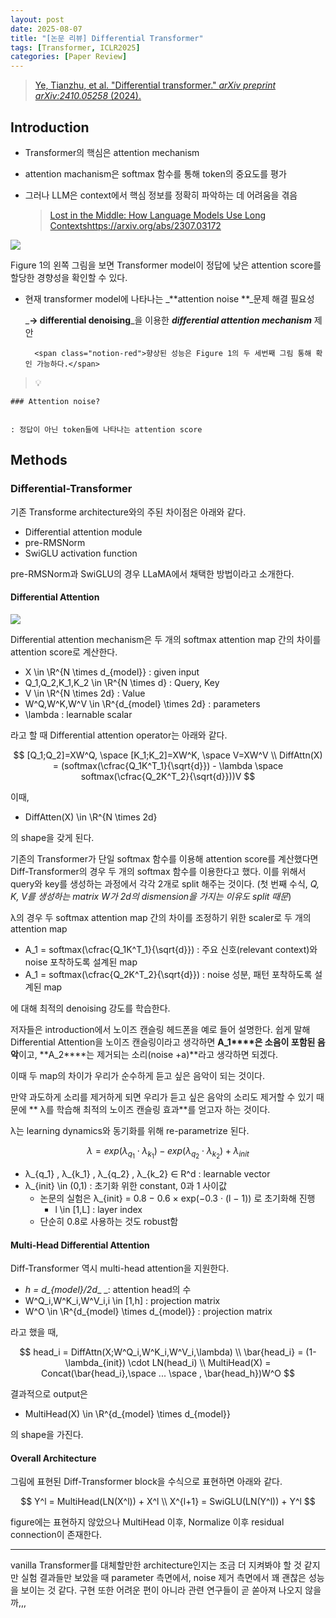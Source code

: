 ```yaml
---
layout: post
date: 2025-08-07
title: "[논문 리뷰] Differential Transformer"
tags: [Transformer, ICLR2025]
categories: [Paper Review]
---
```


> [Ye, Tianzhu, et al. "Differential transformer." ](https://arxiv.org/abs/2410.05258)[_arXiv preprint arXiv:2410.05258_](https://arxiv.org/abs/2410.05258)[ (2024).](https://arxiv.org/abs/2410.05258)



## Introduction

- Transformer의 핵심은 attention mechanism
- attention machanism은 softmax 함수를 통해 token의 중요도를 평가
- 그러나 LLM은 context에서 핵심 정보를 정확히 파악하는 데 어려움을 겪음

	> [Lost in the Middle: How Language Models Use Long Contextshttps://arxiv.org/abs/2307.03172](https://arxiv.org/abs/2307.03172)


![](https://prod-files-secure.s3.us-west-2.amazonaws.com/542b861c-36a8-4051-84e5-8804b6728dba/9083ea56-691a-4752-ae26-47f403431ac8/image.png?X-Amz-Algorithm=AWS4-HMAC-SHA256&X-Amz-Content-Sha256=UNSIGNED-PAYLOAD&X-Amz-Credential=ASIAZI2LB466ZXRH4IFV%2F20250915%2Fus-west-2%2Fs3%2Faws4_request&X-Amz-Date=20250915T210106Z&X-Amz-Expires=3600&X-Amz-Security-Token=IQoJb3JpZ2luX2VjEAQaCXVzLXdlc3QtMiJGMEQCIBUgRFQUNsZaKtmW1t1rXWdnfMNg2%2B%2Bn%2FCFUi1PcJOY6AiAhWZTBzbNHxJIXQWPVBaJsenJPXxEO9XMgRQMmh8eP4ir%2FAwh9EAAaDDYzNzQyMzE4MzgwNSIMB3FWx7vkGyWzWA7HKtwDrp4ocJOjKuzVOD5Mrtd7LhRe%2B5%2BXOTRAn7%2FfJvRrQpYuQjO1%2FAvBZzgdAlKu0AW90ivhoob%2B6d%2BO3fL7dXLCzQd%2B2yx%2BkqML%2BufeHRvC%2FafOn4%2Fr7frd484sgZ3rsQcJdG5ubJsRY67kwCZntV6mV41r5ouUtudOIi0SuCXLl%2Fhm%2FQJLBgo659al2FaggdDVTAGx9ip6nUzHnktcsTxU4%2BlNHDKhpF9R3O7BZEr7bsj%2FXc%2BAzW%2B%2BJXnMlX3eOQFYGLm3IWZPuBUENM8tyOTFq3wyd4pzO%2F9%2F4dEZ%2FUTxjVIiltlqTOYnIR%2FvpopnBl185sex4%2BJWD3GXxDj0WkJseJCr6YuFnMvcFSRSm8WOjsH%2Fj7CYMNm%2FMcNDNFZ4lvt7pPjIgCufQnRyon7V7fdn748Jjit8slijMpcMu%2FJW28WKrEFbHao9C02SIvakkoVZKayUWGKoxsZjfvM%2Bora9CW9p9CvBwHtTikZ4sz2HRBWB15suRGsvoMvRiknzPRT6jgbJ1cvAJigmATal8gzlJQ7z4DMnonH62Ns4aUN0T9I0r8Uqu2ERaiHvgyQw00b2VNnt4CSKsp9sI12xCeu3B%2FfcAYh3igClV7V3mRWVvm5k8VWhky8aU9g%2BYKAwzNqhxgY6pgH9EBzveT7nuofUvG9P0WXzEIB4ka6rScHR3vMiI3cMa8DiwLna%2Bi0F2IbEtxbkyH%2FOP8S3Yzdz%2BPA0GUChdPH7zQYShmZzalUm5ad80brfmj6drWdq0bTQTzw0ujFcjLJTo2YW7KKPkyg6%2BtRQgd6mTs8WSe1GSad5yDrK9IZo5tWQc8rLpEb7wDDVl%2BZlBZbg3pAaZxeaUe%2FNssf0kn5pqnBHl8mC&X-Amz-Signature=474c045a9c437f4f863791a43ae0dfb62244b38a4d414765c9b17a2160058766&X-Amz-SignedHeaders=host&x-amz-checksum-mode=ENABLED&x-id=GetObject)


Figure 1의 왼쪽 그림을 보면 Transformer model이 정답에 낮은 attention score를 할당한 경향성을 확인할 수 있다.

- 현재 transformer model에 나타나는 _**attention noise **_문제 해결 필요성

	_**→ differential denoising**_을 이용한 _**differential attention mechanism**_ 제안


		<span class="notion-red">향상된 성능은 Figure 1의 두 세번째 그림 통해 확인 가능하다.</span>


> 💡 


	### Attention noise?


	: 정답이 아닌 token들에 나타나는 attention score



## Methods



### Differential-Transformer


기존 Transforme architecture와의 주된 차이점은 아래와 같다.

- Differential attention module
- pre-RMSNorm
- SwiGLU activation function

pre-RMSNorm과 SwiGLU의 경우 LLaMA에서 채택한 방법이라고 소개한다.



#### Differential Attention


![](https://prod-files-secure.s3.us-west-2.amazonaws.com/542b861c-36a8-4051-84e5-8804b6728dba/116d70b2-1963-4810-9167-f4c7d8a06e8f/image.png?X-Amz-Algorithm=AWS4-HMAC-SHA256&X-Amz-Content-Sha256=UNSIGNED-PAYLOAD&X-Amz-Credential=ASIAZI2LB466ZXRH4IFV%2F20250915%2Fus-west-2%2Fs3%2Faws4_request&X-Amz-Date=20250915T210106Z&X-Amz-Expires=3600&X-Amz-Security-Token=IQoJb3JpZ2luX2VjEAQaCXVzLXdlc3QtMiJGMEQCIBUgRFQUNsZaKtmW1t1rXWdnfMNg2%2B%2Bn%2FCFUi1PcJOY6AiAhWZTBzbNHxJIXQWPVBaJsenJPXxEO9XMgRQMmh8eP4ir%2FAwh9EAAaDDYzNzQyMzE4MzgwNSIMB3FWx7vkGyWzWA7HKtwDrp4ocJOjKuzVOD5Mrtd7LhRe%2B5%2BXOTRAn7%2FfJvRrQpYuQjO1%2FAvBZzgdAlKu0AW90ivhoob%2B6d%2BO3fL7dXLCzQd%2B2yx%2BkqML%2BufeHRvC%2FafOn4%2Fr7frd484sgZ3rsQcJdG5ubJsRY67kwCZntV6mV41r5ouUtudOIi0SuCXLl%2Fhm%2FQJLBgo659al2FaggdDVTAGx9ip6nUzHnktcsTxU4%2BlNHDKhpF9R3O7BZEr7bsj%2FXc%2BAzW%2B%2BJXnMlX3eOQFYGLm3IWZPuBUENM8tyOTFq3wyd4pzO%2F9%2F4dEZ%2FUTxjVIiltlqTOYnIR%2FvpopnBl185sex4%2BJWD3GXxDj0WkJseJCr6YuFnMvcFSRSm8WOjsH%2Fj7CYMNm%2FMcNDNFZ4lvt7pPjIgCufQnRyon7V7fdn748Jjit8slijMpcMu%2FJW28WKrEFbHao9C02SIvakkoVZKayUWGKoxsZjfvM%2Bora9CW9p9CvBwHtTikZ4sz2HRBWB15suRGsvoMvRiknzPRT6jgbJ1cvAJigmATal8gzlJQ7z4DMnonH62Ns4aUN0T9I0r8Uqu2ERaiHvgyQw00b2VNnt4CSKsp9sI12xCeu3B%2FfcAYh3igClV7V3mRWVvm5k8VWhky8aU9g%2BYKAwzNqhxgY6pgH9EBzveT7nuofUvG9P0WXzEIB4ka6rScHR3vMiI3cMa8DiwLna%2Bi0F2IbEtxbkyH%2FOP8S3Yzdz%2BPA0GUChdPH7zQYShmZzalUm5ad80brfmj6drWdq0bTQTzw0ujFcjLJTo2YW7KKPkyg6%2BtRQgd6mTs8WSe1GSad5yDrK9IZo5tWQc8rLpEb7wDDVl%2BZlBZbg3pAaZxeaUe%2FNssf0kn5pqnBHl8mC&X-Amz-Signature=698a30d058ea02a6f613898e80587607a8f4f0862f8e0c3367e973b949bf4bff&X-Amz-SignedHeaders=host&x-amz-checksum-mode=ENABLED&x-id=GetObject)


Differential attention mechanism은 두 개의 softmax attention map 간의 차이를 attention score로 계산한다.

- X \in \R^{N \times d\_{model}} : given input
- Q\_1,Q\_2,K\_1,K\_2 \in \R^{N \times d} : Query, Key
- V \in \R^{N \times 2d} : Value
- W^Q,W^K,W^V \in \R^{d\_{model} \times 2d} : parameters
- \lambda : learnable scalar

라고 할 때 Differential attention operator는 아래와 같다.


$$
[Q_1;Q_2]=XW^Q, \space [K_1;K_2]=XW^K, \space V=XW^V \\
DiffAttn(X) = (softmax(\cfrac{Q_1K^T_1}{\sqrt{d}}) - \lambda \space softmax(\cfrac{Q_2K^T_2}{\sqrt{d}}))V
$$


이때,

- DiffAtten(X) \in \R^{N \times 2d}

의 shape을 갖게 된다.


기존의 Transformer가 단일 softmax 함수를 이용해 attention score를 계산했다면 Diff-Transformer의 경우 두 개의 softmax 함수를 이용한다고 했다. 이를 위해서 query와 key를 생성하는 과정에서 각각 2개로 split 해주는 것이다. <span class="notion-red">(첫 번째 수식, </span><span class="notion-red">_Q, K, V를 생성하는 matrix W가 2d의 dismension을 가지는 이유도 split 때문_</span><span class="notion-red">)</span>


 λ의 경우 두 softmax attention map 간의 차이를 조정하기 위한 scaler로 두 개의 attention map

- A\_1 = softmax(\cfrac{Q\_1K^T\_1}{\sqrt{d}}) : 주요 신호(relevant context)와 noise 포착하도록 설계된 map
- A\_1 = softmax(\cfrac{Q\_2K^T\_2}{\sqrt{d}}) : noise 성분, 패턴 포착하도록 설계된 map 

에 대해 최적의 denoising 강도를 학습한다.


저자들은 introduction에서 노이즈 캔슬링 헤드폰을 예로 들어 설명한다. 쉽게 말해 Differential Attention을 노이즈 캔슬링이라고 생각하면 **A\_1****은 소음이 포함된 음악**이고, **A\_2****는 제거되는 소리(noise +a)**라고 생각하면 되겠다. 


이때 두 map의 차이가 우리가 순수하게 듣고 싶은 음악이 되는 것이다. 


만약 과도하게 소리를 제거하게 되면 우리가 듣고 싶은 음악의 소리도 제거할 수 있기 때문에 ** λ를 학습해 최적의 노이즈 캔슬링 효과**를 얻고자 하는 것이다.


λ는 learning dynamics와 동기화를 위해 re-parametrize 된다.


$$
\lambda = exp(\lambda_{q_1} \cdot \lambda_{k_1}) - exp(\lambda_{q_2} \cdot \lambda_{k_2}) + \lambda_{init}
$$

- λ\_{q\_1} , λ\_{k\_1} , λ\_{q\_2} , λ\_{k\_2} ∈ R^d : learnable vector
- λ\_{init} \in (0,1) : 초기화 위한 constant, 0과 1 사이값
	- 논문의 실험은 λ\_{init} = 0.8 − 0.6 × exp(−0.3 · (l − 1)) 로 초기화해 진행
		- l \in [1,L] : layer index
	- 단순히 0.8로 사용하는 것도 robust함


#### **Multi-Head Differential Attention**


Diff-Transformer 역시 multi-head attention을 지원한다.

- _h = d\_{model}/2d__ _: attention head의 수
- W^Q\_i,W^K\_i,W^V\_i,i \in [1,h] : projection matrix
- W^O \in \R^{d\_{model} \times d\_{model}} : projection matrix

라고 했을 때,


$$
head_i = DiffAttn(X;W^Q_i,W^K_i,W^V_i,\lambda) \\
\bar{head_i} = (1-\lambda_{init}) \cdot LN(head_i) \\
MultiHead(X) = Concat(\bar{head_i},\space ... \space , \bar{head_h})W^O
$$


결과적으로 output은

- MultiHead(X) \in \R^{d\_{model} \times d\_{model}}

의 shape을 가진다.



#### Overall Architecture


그림에 표현된 Diff-Transformer block을 수식으로 표현하면 아래와 같다.


$$
Y^l = MultiHead(LN(X^l)) + X^l \\
X^{l+1} = SwiGLU(LN(Y^l)) + Y^l
$$


figure에는 표현하지 않았으나 MultiHead 이후, Normalize 이후 residual connection이 존재한다.


---


vanilla Transformer를 대체할만한 architecture인지는 조금 더 지켜봐야 할 것 같지만 실험 결과들만 보았을 때 parameter 측면에서, noise 제거 측면에서 꽤 괜찮은 성능을 보이는 것 같다. 구현 또한 어려운 편이 아니라 관련 연구들이 곧 쏟아져 나오지 않을까,,,


